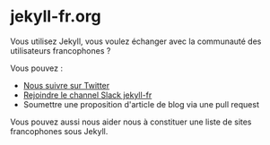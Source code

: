 # jekyll-fr.org

Vous utilisez Jekyll, vous voulez échanger avec la communauté des utilisateurs francophones ?

Vous pouvez :

* [Nous suivre sur Twitter](https://twitter.com/jekyll_fr)
* [Rejoindre le channel Slack jekyll-fr](https://jekyll-fr.herokuapp.com/)
* Soumettre une proposition d'article de blog via une pull request

Vous pouvez aussi nous aider nous à constituer une liste de sites francophones sous Jekyll.
